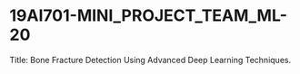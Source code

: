 # 19AI701-MINI_PROJECT_TEAM_ML-20
Title: Bone Fracture Detection Using Advanced Deep Learning Techniques.

